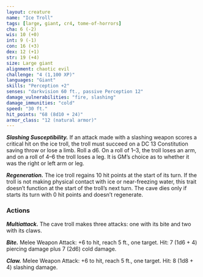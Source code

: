 ```yaml
---
layout: creature
name: "Ice Troll"
tags: [large, giant, cr4, tome-of-horrors]
cha: 6 (-2)
wis: 10 (+0)
int: 9 (-1)
con: 16 (+3)
dex: 12 (+1)
str: 19 (+4)
size: Large giant
alignment: chaotic evil
challenge: "4 (1,100 XP)"
languages: "Giant"
skills: "Perception +2"
senses: "darkvision 60 ft., passive Perception 12"
damage_vulnerabilities: "fire, slashing"
damage_immunities: "cold"
speed: "30 ft."
hit_points: "68 (8d10 + 24)"
armor_class: "12 (natural armor)"
---
```


***Slashing Susceptibility.*** If an attack made with a slashing weapon
scores a critical hit on the ice troll, the troll must succeed on a DC 13
Constitution saving throw or lose a limb. Roll a d6. On a roll of 1–3,
the troll loses an arm, and on a roll of 4–6 the troll loses a leg. It is GM’s
choice as to whether it was the right or left arm or leg.

***Regeneration.*** The ice troll regains 10 hit points at the start of its turn.
If the troll is not making physical contact with ice or near-freezing water,
this trait doesn’t function at the start of the troll’s next turn. The cave dies
only if starts its turn with 0 hit points and doesn’t regenerate.

### Actions

***Multiattack.*** The cave troll makes three attacks: one with its bite and
two with its claws.

***Bite.*** Melee Weapon Attack: +6 to hit, reach 5 ft., one target. Hit: 7 (1d6 + 4) piercing damage plus 7 (2d6) cold damage.

***Claw.*** Melee Weapon Attack: +6 to hit, reach 5 ft., one target. Hit: 8
(1d8 + 4) slashing damage.
